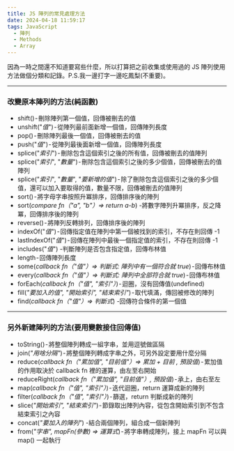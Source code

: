 ```yaml
---
title: JS 陣列的常見處理方法
date: 2024-04-18 11:59:17
tags: JavaScript
  - 陣列
  - Methods
  - Array
---
```

因為一時之間還不知道要寫些什麼，所以打算把之前收集或使用過的 JS 陣列使用方法做個分類和記錄。P.S.我一邊打字一邊吃鳳梨(不重要)。
<!-- more -->

---
### 改變原本陣列的方法(純函數)
 - shift() - 刪除陣列第一個值，回傳被刪去的值
 - unshift("*值*") - 從陣列最前面新增一個值，回傳陣列長度
 - pop() - 刪除陣列最後一個值，回傳被刪去的值
 - push("*值*") - 從陣列最後面新增一個值，回傳陣列長度
 - splice("*索引*") - 刪除包含這個索引之後的所有值，回傳被刪去的值陣列
 - splice("*索引*", "*數量*") - 刪除包含這個索引之後的多少個值，回傳被刪去的值陣列
 - splice("*索引*", "*數量*", "*要新增的值*") - 除了刪除包含這個索引之後的多少個值，還可以加入要取得的值，數量不限，回傳被刪去的值陣列
 - sort() - 將字母字串按照升冪排序，回傳排序後的陣列
 - sort(*compare fn（"a", "b"）=> return a-b*) -將數字陣列升冪排序，反之降冪，回傳排序後的陣列
 - reverse() - 將陣列反轉排列，回傳排序後的陣列
 - indexOf("*值*") - 回傳指定值在陣列中第一個被找到的索引，不存在則回傳 -1
 - lastIndexOf("*值*") - 回傳在陣列中最後一個指定值的索引，不存在則回傳 -1
 - includes("*值*") -判斷陣列是否包含指定值，回傳布林值
 - length - 回傳陣列長度
 - some(*callback fn（"值"）=> 判斷式: 陣列中有一個符合就 true*) - 回傳布林值
 - every(*callback fn（"值"）=> 判斷式: 陣列中全部符合就 true*) - 回傳布林值
 - forEach(*callback fn（"值", "索引"）*) - 迴圈，沒有回傳值(undefined)
 - fill(*"要加入的值", "開始索引", "結束索引"*) - 取代填滿，傳回被修改的陣列
 - find(*callback fn（"值"）=> 判斷式*) -回傳符合條件的第一個值


---
### 另外新建陣列的方法(要用變數接住回傳值)
 - toString() - 將整個陣列轉成一組字串，並用逗號做區隔
 - join(*"用啥分隔"*) - 將整個陣列轉成字串之外，可另外設定要用什麼分隔
 - reduce(*callback fn（"累加值", "目前值"）=> 累加 + 目前 , 預設值*) - 累加值的作用取決於 callback fn 裡的運算，由左至右開始
 - reduceRight(*callback fn（"累加值", "目前值"）, 預設值*) - 承上，由右至左
 - map(*callback fn（"值", "索引"）*) - 迭代迴圈，return 運算成新的陣列
 - filter(*callback fn（"值", "索引"）*) - 篩選，return 判斷成新的陣列
 - slice(*"開始索引", "結束索引"*) - 節錄取出陣列內容，從包含開始索引到不包含結束索引之內容
 - concat(*"要加入的陣列"*) -結合兩個陣列，組合成一個新陣列
 - from(*"字串", mapFn(參數) => 運算式*) - 將字串轉成陣列，接上 mapFn 可以與 map() 一起執行